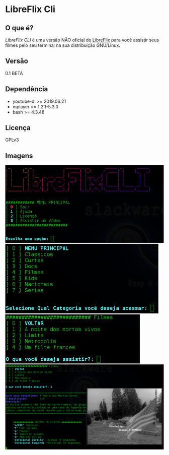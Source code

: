 # LibreFlix Cli

## O que é?
*LibreFlix CLI* é uma versão NÃO oficial do [LibreFlix](https://libreflix.org/) para você assistir seus filmes pelo seu terminal na sua distribuição GNU/Linux.

## Versão
0.1 BETA

## Dependência
* youtube-dl >= 2019.06.21
* mplayer    >= 1.2.1-5.3.0
* bash       >= 4.3.48

## Licença
GPLv3

## Imagens 

![IMG1]
![IMG2]
![IMG3]
![IMG4]







[IMG1]: https://raw.githubusercontent.com/slackjeff/libreflix-cli/master/img/p.png
[IMG2]: https://raw.githubusercontent.com/slackjeff/libreflix-cli/master/img/p2.png
[IMG3]: https://raw.githubusercontent.com/slackjeff/libreflix-cli/master/img/p3.png
[IMG4]: https://raw.githubusercontent.com/slackjeff/libreflix-cli/master/img/p4.png
